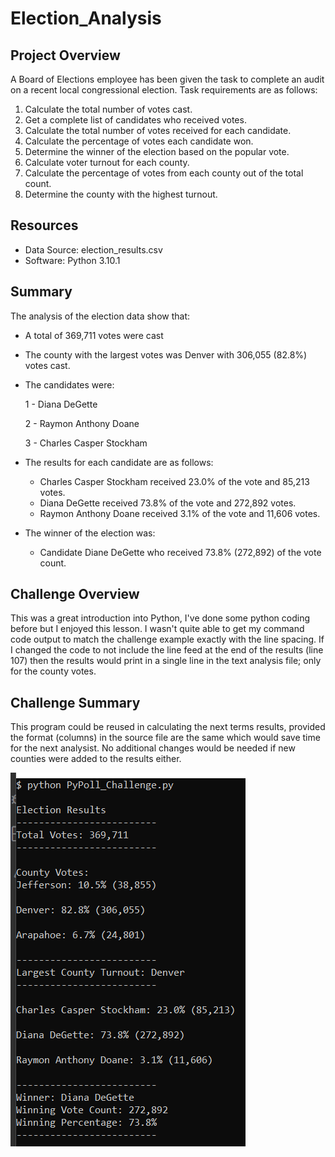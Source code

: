 # Election_Analysis

## Project Overview
A Board of Elections employee has been given the task to complete an audit on a recent local congressional election. Task requirements are as follows:
  1. Calculate the total number of votes cast.
  2. Get a complete list of candidates who received votes.
  3. Calculate the total number of votes received for each candidate.
  4. Calculate the percentage of votes each candidate won.
  5. Determine the winner of the election based on the popular vote.
  6. Calculate voter turnout for each county.
  7. Calculate the percentage of votes from each county out of the total count.
  8. Determine the county with the highest turnout.

## Resources
- Data Source: election_results.csv
- Software: Python 3.10.1

## Summary
The analysis of the election data show that:
- A total of 369,711 votes were cast
- The county with the largest votes was Denver with 306,055 (82.8%) votes cast.
- The candidates were:

    1 - Diana DeGette
    
    2 - Raymon Anthony Doane
    
    3 - Charles Casper Stockham
    
- The results for each candidate are as follows:
    - Charles Casper Stockham received 23.0% of the vote and 85,213 votes.
    - Diana DeGette received 73.8% of the vote and 272,892 votes.
    - Raymon Anthony Doane received 3.1% of the vote and 11,606 votes.
- The winner of the election was:
    - Candidate Diane DeGette who received 73.8% (272,892) of the vote count.

## Challenge Overview
This was a great introduction into Python, I've done some python coding before but I enjoyed this lesson. I wasn't quite able to get my command code output to match the challenge example exactly with the line spacing. If I changed the code to not include the line feed at the end of the results (line 107) then the results would print in a single line in the text analysis file; only for the county votes. 

## Challenge Summary
This program could be reused in calculating the next terms results, provided the format (columns) in the source file are the same which would save time for the next analysist. No additional changes would be needed if new counties were added to the results either.

![Command Line Results](https://github.com/lnharvin/Election_Analysis/blob/main/command_line_election_results.png)
